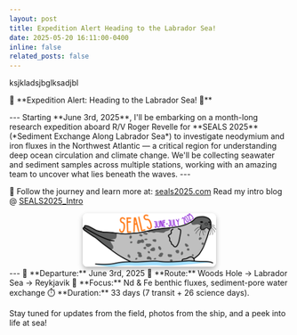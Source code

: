 ```yaml
---
layout: post
title: Expedition Alert Heading to the Labrador Sea!
date: 2025-05-20 16:11:00-0400
inline: false
related_posts: false
---
```

ksjkladsjbglksadjbl
<p> 🌊 **Expedition Alert: Heading to the Labrador Sea! 🧭** </p>
---
Starting **June 3rd, 2025**, I'll be embarking on a month-long research expedition aboard R/V Roger Revelle for **SEALS 2025** (*Sediment Exchange Along Labrador Sea*) to investigate neodymium and iron fluxes in the Northwest Atlantic — a critical region for understanding deep ocean circulation and climate change.
We'll be collecting seawater and sediment samples across multiple stations, working with an amazing team to uncover what lies beneath the waves.
---

🧭 Follow the journey and learn more at: [seals2025.com](https://seals2025.com)
Read my intro blog @ [SEALS2025_Intro](https://frozenarchives.github.io/blog/2025/seals25/)
<div style="display: flex; justify-content: center; align-items: center; gap: 10px; margin-top: 1em;">
      <a href="https://seals2025.com" target="_blank">
        <img src="/assets/img/seals-logo.png" alt="seals-logo" style="width: 240px; box-shadow: 0 4px 8px rgba(0, 0, 0, 0.3); border-radius: 8px;">
      </a>
</div>
---
📅 **Departure:** June 3rd, 2025
📍 **Route:** Woods Hole → Labrador Sea → Reykjavik  
🧪 **Focus:** Nd & Fe benthic fluxes, sediment-pore water exchange  
⏱️ **Duration:** 33 days (7 transit + 26 science days).

Stay tuned for updates from the field, photos from the ship, and a peek into life at sea!
